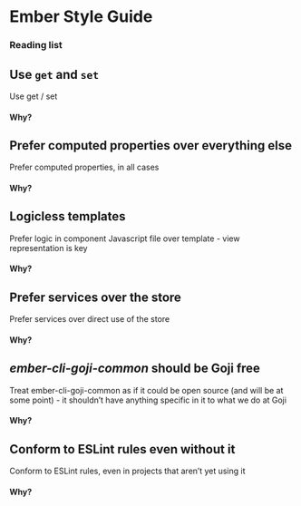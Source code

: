 # Ember Style Guide

### Reading list



## Use `get` and `set`

Use get / set

#### Why?

## Prefer computed properties over everything else

Prefer computed properties, in all cases

#### Why?

## Logicless templates

Prefer logic in component Javascript file over template - view representation is key

#### Why?

## Prefer services over the store

Prefer services over direct use of the store

#### Why?

## _ember-cli-goji-common_ should be Goji free

Treat ember-cli-goji-common as if it could be open source (and will be at some point) - it shouldn’t have anything specific in it to what we do at Goji

#### Why?

## Conform to ESLint rules even without it

Conform to ESLint rules, even in projects that aren’t yet using it

#### Why?